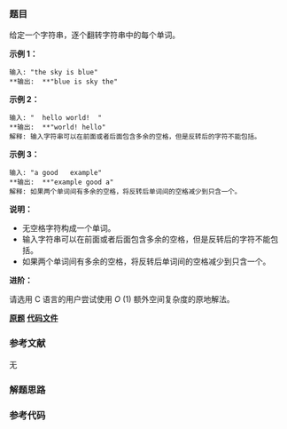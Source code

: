 ### 题目
给定一个字符串，逐个翻转字符串中的每个单词。



**示例 1：**

    
    
    输入: "the sky is blue"
    **输出:  **"blue is sky the"
    

**示例 2：**

    
    
    输入: "  hello world!  "
    **输出:  **"world! hello"
    解释: 输入字符串可以在前面或者后面包含多余的空格，但是反转后的字符不能包括。
    

**示例 3：**

    
    
    输入: "a good   example"
    **输出:  **"example good a"
    解释: 如果两个单词间有多余的空格，将反转后单词间的空格减少到只含一个。
    



**说明：**

  * 无空格字符构成一个单词。
  * 输入字符串可以在前面或者后面包含多余的空格，但是反转后的字符不能包括。
  * 如果两个单词间有多余的空格，将反转后单词间的空格减少到只含一个。



**进阶：**

请选用 C 语言的用户尝试使用  _O_ (1) 额外空间复杂度的原地解法。

 **[原题](https://leetcode-cn.com/problems/reverse-words-in-a-string/)**    **[代码文件]()**


### 参考文献
无

### 解题思路




### 参考代码

```go


```




